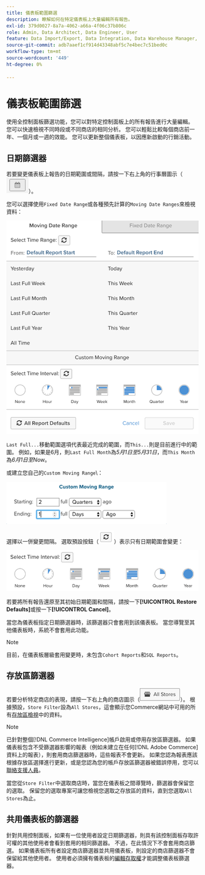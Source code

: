```yaml
---
title: 儀表板範圍篩選
description: 瞭解如何在特定儀表板上大量編輯所有報告。
exl-id: 379d0027-8a7a-4062-a66a-4f06c37b806c
role: Admin, Data Architect, Data Engineer, User
feature: Data Import/Export, Data Integration, Data Warehouse Manager, Commerce Tables
source-git-commit: adb7aaef1cf914d43348abf5c7e4bec7c51bed0c
workflow-type: tm+mt
source-wordcount: '449'
ht-degree: 0%

---
```


# 儀表板範圍篩選

使用全控制面板篩選功能，您可以對特定控制面板上的所有報告進行大量編輯。 您可以快速檢視不同時段或不同商店的相同分析。 您可以輕鬆比較每個商店前一年、一個月或一週的效能。 您可以更新整個儀表板，以因應新啟動的行銷活動。

## 日期篩選器

若要變更儀表板上報告的日期範圍或間隔，請按一下右上角的行事曆圖示（![行事曆](../../assets/calendar-button.png)）。

您可以選擇使用`Fixed Date Range`或各種預先計算的`Moving Date Ranges`來檢視資料：

![移動日期範圍](../../assets/moving_date_ranges.png)

`Last Full...`移動範圍選項代表最近完成的範圍，而`This...`則是目前進行中的範圍。 例如，如果是6月，則`Last Full Month`為&#x200B;_5月1日至5月31日_，而`This Month`為&#x200B;_6月1日至Now_。

或建立您自己的`Custom Moving Range`\：

![自訂移動範圍](../../assets/custom-moving-range.png)

選擇以一併變更間隔。 選取預設按鈕（![時間間隔預設值](../../assets/time_interval_default.png)）表示只有日期範圍會變更：

![時間間隔](../../assets/time_interval.png)

若要將所有報告還原至其初始日期範圍和間隔，請按一下&#x200B;**[!UICONTROL Restore Defaults]**&#x200B;或按一下&#x200B;**[!UICONTROL Cancel]**。

當您為儀表板指定日期篩選器時，該篩選器只會套用到該儀表板。 當您導覽至其他儀表板時，系統不會套用此功能。

>[!NOTE]
>
>目前，在儀表板層級套用變更時，未包含`Cohort Reports`和`SQL Reports`。

## 存放區篩選器

若要分析特定商店的表現，請按一下右上角的商店圖示（![商店篩選](../../assets/store-filter.png)）。 根據預設，`Store Filter`設為`All Stores`，這會顯示您Commerce網站中可用的所有[存放區檢視](https://experienceleague.adobe.com/docs/commerce-admin/stores-sales/site-store/store-views.html?lang=zh-Hant)中的資料。

>[!NOTE]
>
>已針對整個[!DNL Commerce Intelligence]帳戶啟用或停用存放區篩選器。 如果儀表板包含不受篩選器影響的報表（例如未建立在任何[!DNL Adobe Commerce]資料上的報表），則套用商店篩選器時，這些報表不會更新。 如果您認為報表應該根據存放區選擇進行更新，或是您認為您的帳戶存放區篩選器被錯誤停用，您可以[聯絡支援人員](https://experienceleague.adobe.com/docs/commerce-knowledge-base/kb/troubleshooting/miscellaneous/mbi-service-policies.html?lang=zh-Hant)。

當您從`Store Filter`中選取商店時，當您在儀表板之間導覽時，篩選器會保留您的選取。 保留您的選取專案可讓您檢視您選取之存放區的資料，直到您選取`All Stores`為止。

## 共用儀表板的篩選器

針對共用控制面板，如果有一位使用者設定日期篩選器，則具有該控制面板存取許可權的其他使用者會看到套用的相同篩選器。 不過，在此情況下不會套用商店篩選。 如果儀表板所有者設定商店篩選器並共用儀表板，則設定的商店篩選器不會保留給其他使用者。 使用者必須擁有儀表板的[編輯存取權](../../data-user/dashboards/share-dashboard-with-users.md)才能調整儀表板篩選器。
